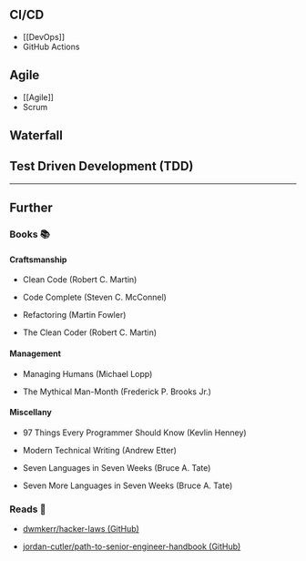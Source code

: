 ## CI/CD

- [[DevOps]]
- GitHub Actions
## Agile

- [[Agile]]
- Scrum
## Waterfall

## Test Driven Development (TDD)



---
## Further

### Books 📚

#### Craftsmanship

- Clean Code (Robert C. Martin)

- Code Complete (Steven C. McConnel)

- Refactoring (Martin Fowler)

- The Clean Coder (Robert C. Martin)

#### Management

- Managing Humans (Michael Lopp)

- The Mythical Man-Month (Frederick P. Brooks Jr.)

#### Miscellany

- 97 Things Every Programmer Should Know (Kevlin Henney)

- Modern Technical Writing (Andrew Etter)

- Seven Languages in Seven Weeks (Bruce A. Tate)

- Seven More Languages in Seven Weeks (Bruce A. Tate)

### Reads 📄

- [dwmkerr/hacker-laws (GitHub)](https://github.com/dwmkerr/hacker-laws#readme)

- [jordan-cutler/path-to-senior-engineer-handbook (GitHub)](https://github.com/jordan-cutler/path-to-senior-engineer-handbook)
